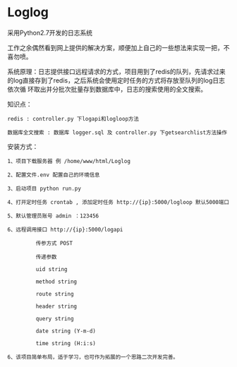 # Loglog
采用Python2.7开发的日志系统

工作之余偶然看到网上提供的解决方案，顺便加上自己的一些想法来实现一把，不喜勿喷。

系统原理：日志提供接口远程请求的方式，项目用到了redis的队列，先请求过来的log直接存到了redis，之后系统会使用定时任务的方式将存放至队列的log日志依次循
环取出并分批次批量存到数据库中，日志的搜索使用的全文搜索。

知识点：

    redis : controller.py 下logapi和logloop方法

    数据库全文搜索 : 数据库 logger.sql 及 controller.py 下getsearchlist方法操作

安装方式：

    1、项目下载服务器 例 /home/www/html/Loglog

    2、配置文件.env 配置自己的环境信息

    3、启动项目 python run.py 

    4、打开定时任务 crontab , 添加定时任务 http://{ip}:5000/logloop 默认5000端口 

    5、默认管理员账号 admin ：123456 

    6、远程调用接口 http://{ip}:5000/logapi
    
             传参方式 POST  

             传递参数

             uid string

             method string

             route string

             header string

             query string

             date string (Y-m-d)

             time string (H:i:s)

    6、该项目简单布局，适于学习，也可作为拓展的一个思路二次开发完善。
